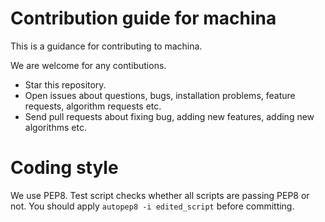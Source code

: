# Contribution guide for machina

This is a guidance for contributing to machina.

We are welcome for any contibutions.
 + Star this repository.
 + Open issues about questions, bugs, installation problems, feature requests, algorithm requests etc.
 + Send pull requests about fixing bug, adding new features, adding new algorithms etc.


# Coding style

We use PEP8. Test script checks whether all scripts are passing PEP8 or not. You should apply `autopep8 -i edited_script` before committing.
